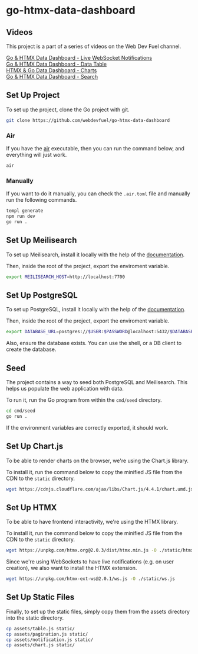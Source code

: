# go-htmx-data-dashboard

## Videos

This project is a part of a series of videos on the Web Dev Fuel channel.

[Go & HTMX Data Dashboard - Live WebSocket Notifications](https://www.youtube.com/watch?v=DXCJNfgExWk)<br/>
[Go & HTMX Data Dashboard - Data Table](https://www.youtube.com/watch?v=oBjsh0A-S6U)<br/>
[HTMX & Go Data Dashboard - Charts](https://www.youtube.com/watch?v=tr_MW-y70T0)<br/>
[Go & HTMX Data Dashboard - Search](https://www.youtube.com/watch?v=fMwQpH36688)

## Set Up Project

To set up the project, clone the Go project with git.

```bash
git clone https://github.com/webdevfuel/go-htmx-data-dashboard
```

### Air

If you have the [air](https://github.com/air-verse/air) executable, then you can run the command below, and everything will just work.

```bash
air
```

### Manually

If you want to do it manually, you can check the `.air.toml` file and manually run the following commands.

```bash
templ generate
npm run dev
go run .
```

## Set Up Meilisearch

To set up Meilisearch, install it locally with the help of the [documentation](https://www.meilisearch.com/docs/learn/self_hosted/install_meilisearch_locally).

Then, inside the root of the project, export the enviroment variable.

```bash
export MEILISEARCH_HOST=http://localhost:7700
```

## Set Up PostgreSQL

To set up PostgreSQL, install it locally with the help of the [documentation](https://www.postgresql.org/download/).

Then, inside the root of the project, export the enviroment variable.

```bash
export DATABASE_URL=postgres://$USER:$PASSWORD@localhost:5432/$DATABASE?sslmode=disable
```

Also, ensure the database exists. You can use the shell, or a DB client to create the database.

## Seed

The project contains a way to seed both PostgreSQL and Meilisearch. This helps us populate the web application with data.

To run it, run the Go program from within the `cmd/seed` directory.

```bash
cd cmd/seed
go run .
```

If the environment variables are correctly exported, it should work.

## Set Up Chart.js

To be able to render charts on the browser, we're using the Chart.js library.

To install it, run the command below to copy the minified JS file from the CDN to the `static` directory.

```bash
wget https://cdnjs.cloudflare.com/ajax/libs/Chart.js/4.4.1/chart.umd.js -O ./static/chart.min.js
```

## Set Up HTMX

To be able to have frontend interactivity, we're using the HTMX library.

To install it, run the command below to copy the minified JS file from the CDN to the `static` directory.

```bash
wget https://unpkg.com/htmx.org@2.0.3/dist/htmx.min.js -O ./static/htmx.min.js
```

Since we're using WebSockets to have live notifications (e.g. on user creation), we also want to install the HTMX extension.

```bash
wget https://unpkg.com/htmx-ext-ws@2.0.1/ws.js -O ./static/ws.js
```

## Set Up Static Files

Finally, to set up the static files, simply copy them from the assets directory into the static directory.

```bash
cp assets/table.js static/
cp assets/pagination.js static/
cp assets/notification.js static/
cp assets/chart.js static/
```
